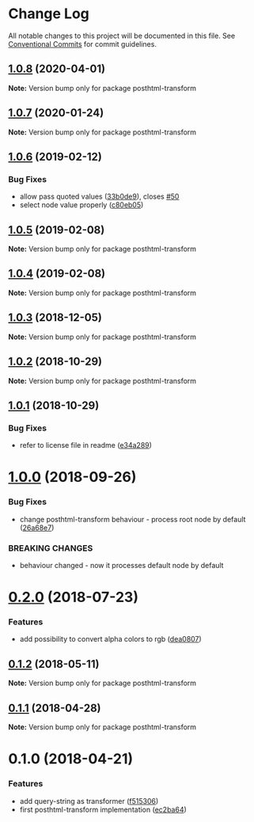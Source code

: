 # Change Log

All notable changes to this project will be documented in this file.
See [Conventional Commits](https://conventionalcommits.org) for commit guidelines.

## [1.0.8](https://github.com/JetBrains/svg-mixer/compare/posthtml-transform@1.0.6...posthtml-transform@1.0.8) (2020-04-01)

**Note:** Version bump only for package posthtml-transform





<a name="1.0.7"></a>
## [1.0.7](https://github.com/JetBrains/svg-mixer/compare/posthtml-transform@1.0.6...posthtml-transform@1.0.7) (2020-01-24)




**Note:** Version bump only for package posthtml-transform

<a name="1.0.6"></a>
## [1.0.6](https://github.com/JetBrains/svg-mixer/compare/posthtml-transform@1.0.5...posthtml-transform@1.0.6) (2019-02-12)


### Bug Fixes

* allow pass quoted values ([33b0de9](https://github.com/JetBrains/svg-mixer/commit/33b0de9)), closes [#50](https://github.com/JetBrains/svg-mixer/issues/50)
* select node value properly ([c80eb05](https://github.com/JetBrains/svg-mixer/commit/c80eb05))




<a name="1.0.5"></a>
## [1.0.5](https://github.com/JetBrains/svg-mixer/compare/posthtml-transform@1.0.4...posthtml-transform@1.0.5) (2019-02-08)




**Note:** Version bump only for package posthtml-transform

<a name="1.0.4"></a>
## [1.0.4](https://github.com/JetBrains/svg-mixer/compare/posthtml-transform@1.0.3...posthtml-transform@1.0.4) (2019-02-08)




**Note:** Version bump only for package posthtml-transform

<a name="1.0.3"></a>
## [1.0.3](https://github.com/JetBrains/svg-mixer/compare/posthtml-transform@1.0.2...posthtml-transform@1.0.3) (2018-12-05)




**Note:** Version bump only for package posthtml-transform

<a name="1.0.2"></a>
## [1.0.2](https://github.com/JetBrains/svg-mixer/compare/posthtml-transform@1.0.1...posthtml-transform@1.0.2) (2018-10-29)




**Note:** Version bump only for package posthtml-transform

<a name="1.0.1"></a>
## [1.0.1](https://github.com/kisenka/svg-mixer/packages/posthtml-transform/compare/posthtml-transform@1.0.0...posthtml-transform@1.0.1) (2018-10-29)


### Bug Fixes

* refer to license file in readme ([e34a289](https://github.com/kisenka/svg-mixer/packages/posthtml-transform/commit/e34a289))




<a name="1.0.0"></a>
# [1.0.0](https://github.com/kisenka/svg-mixer/packages/posthtml-transform/compare/posthtml-transform@0.2.0...posthtml-transform@1.0.0) (2018-09-26)


### Bug Fixes

* change posthtml-transform behaviour - process root node by default ([26a68e7](https://github.com/kisenka/svg-mixer/packages/posthtml-transform/commit/26a68e7))


### BREAKING CHANGES

* behaviour changed - now it processes default node by default




<a name="0.2.0"></a>
# [0.2.0](https://github.com/kisenka/svg-mixer/packages/posthtml-transform/compare/posthtml-transform@0.1.2...posthtml-transform@0.2.0) (2018-07-23)


### Features

* add possibility to convert alpha colors to rgb ([dea0807](https://github.com/kisenka/svg-mixer/packages/posthtml-transform/commit/dea0807))




<a name="0.1.2"></a>
## [0.1.2](https://github.com/kisenka/svg-mixer/packages/posthtml-transform/compare/posthtml-transform@0.1.1...posthtml-transform@0.1.2) (2018-05-11)




**Note:** Version bump only for package posthtml-transform

<a name="0.1.1"></a>
## [0.1.1](https://github.com/kisenka/svg-mixer/packages/posthtml-transform/compare/posthtml-transform@0.1.0...posthtml-transform@0.1.1) (2018-04-28)




**Note:** Version bump only for package posthtml-transform

<a name="0.1.0"></a>
# 0.1.0 (2018-04-21)


### Features

* add query-string as transformer ([f515306](https://github.com/kisenka/svg-mixer/packages/posthtml-transform/commit/f515306))
* first posthtml-transform implementation ([ec2ba64](https://github.com/kisenka/svg-mixer/packages/posthtml-transform/commit/ec2ba64))
